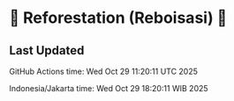 
# 🌳 Reforestation (Reboisasi) 🌲

## Last Updated

GitHub Actions time: Wed Oct 29 11:20:11 UTC 2025

Indonesia/Jakarta time: Wed Oct 29 18:20:11 WIB 2025
